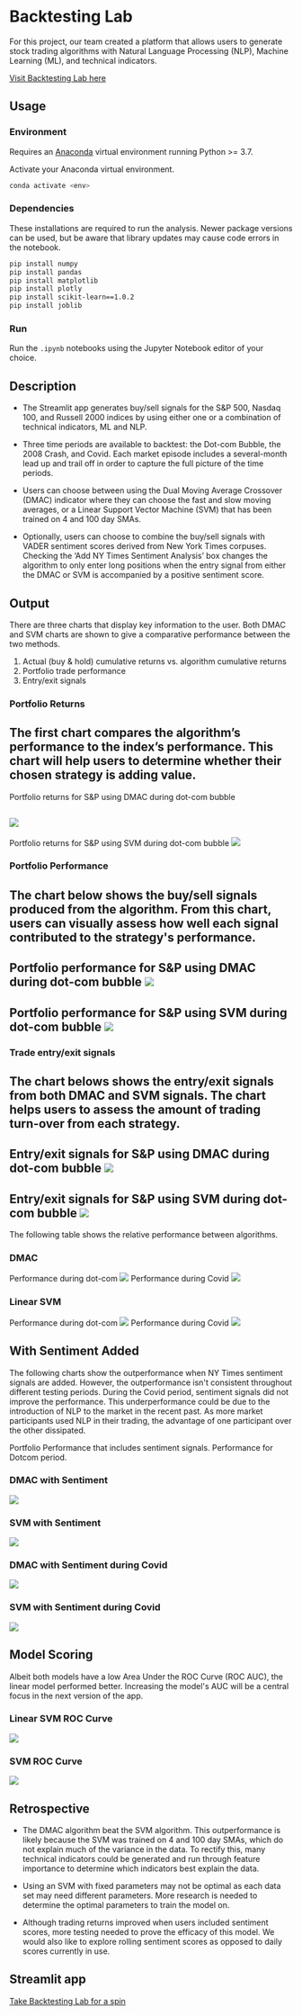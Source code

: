# Backtesting Lab

For this project, our team created a platform that allows users to generate stock trading algorithms with  Natural Language Processing (NLP), Machine Learning (ML), and technical indicators.

[Visit Backtesting Lab here](https://adamgulyas-project-2-app-d3jkvd.streamlitapp.com/)

## Usage

### Environment

Requires an [Anaconda](https://www.anaconda.com/products/distribution) virtual environment running Python >= 3.7.

Activate your Anaconda virtual environment.
```sh
conda activate <env>
```

### Dependencies

These installations are required to run the analysis. Newer package versions can be used, but be aware that library updates may cause code errors in the notebook.

```sh
pip install numpy
pip install pandas
pip install matplotlib
pip install plotly
pip install scikit-learn==1.0.2
pip install joblib
```

### Run

Run the `.ipynb` notebooks using the Jupyter Notebook editor of your choice.

## Description

* The Streamlit app generates buy/sell signals for the S&P 500, Nasdaq 100, and Russell 2000 indices by using either one or a combination of technical indicators, ML and NLP.

* Three time periods are available to backtest: the Dot-com Bubble, the 2008 Crash, and Covid. Each market episode includes a several-month lead up and trail off in order to capture the full picture of the time periods.

* Users can choose between using the Dual Moving Average Crossover (DMAC) indicator where they can choose the fast and slow moving averages, or a Linear Support Vector Machine (SVM) that has been trained on 4 and 100 day SMAs.

* Optionally, users can choose to combine the buy/sell signals with VADER sentiment scores derived from New York Times corpuses. Checking the ‘Add NY Times Sentiment Analysis’ box changes the algorithm to only enter long positions when the entry signal from either the DMAC or SVM is accompanied by a positive sentiment score.

## Output

There are three charts that display key information to the user.  Both DMAC and SVM charts are shown to give a comparative performance between the two methods.

  1. Actual (buy & hold) cumulative returns vs. algorithm cumulative returns
  2. Portfolio trade performance
  3. Entry/exit signals

### Portfolio Returns

The first chart compares the algorithm’s performance to the index’s performance. This chart will help users to determine whether their chosen strategy is adding value.  
---
Portfolio returns for S&P using DMAC during dot-com bubble

![](images/dmac_sp_port_ret_dotcom.png)
---
Portfolio returns for S&P using SVM during dot-com bubble
![](images/svm_sp_port_ret_dotcom.png)

### Portfolio Performance

The chart below shows the buy/sell signals produced from the algorithm. From this chart, users can visually assess how well each signal contributed to the strategy's performance.
---
Portfolio performance for S&P using DMAC during dot-com bubble
![](images/dmac_sp_port_perf_dotcom.png)
---
Portfolio performance for S&P using SVM during dot-com bubble
![](images/svm_sp_port_perf_dotcom.png)
---
### Trade entry/exit signals
The chart belows shows the entry/exit signals from both DMAC and SVM signals.  The chart helps users to assess the amount of trading turn-over from each strategy.
---
Entry/exit signals for S&P using DMAC during dot-com bubble
![](images/dmac_sp_entry_exit_dotcom.png)
---
Entry/exit signals for S&P using SVM during dot-com bubble
![](images/svm_sp_entry_exit_dotcom.png)
---
The following table shows the relative performance between algorithms.

### DMAC
Performance during dot-com
![](images/dmac_sp_eval_dotcom.PNG)
Performance during Covid
![](images/dmac_sp_eval_covid.PNG)

### Linear SVM
Performance during dot-com
![](images/svm_sp_eval_dotcom.PNG)
Performance during Covid
![](images/svm_sp_eval_covid.PNG)

## With Sentiment Added

The following charts show the outperformance when NY Times sentiment signals are added. However, the outperformance isn't consistent throughout different testing periods. During the Covid period, sentiment signals did not improve the performance. This underperformance could be due to the introduction of NLP to the market in the recent past. As more market participants used NLP in their trading, the advantage of one participant over the other dissipated.

Portfolio Performance that includes sentiment signals. Performance for Dotcom period.

### DMAC with Sentiment

![](images/dmac_senti_sp_eval_dotcom.PNG)

### SVM with Sentiment

![](images/svm_senti_sp_eval_dotcom.PNG)

### DMAC with Sentiment during Covid

![](images/![](images/dmac_senti_sp_eval_dotcom.PNG).PNG)

### SVM with Sentiment during Covid

![](images/svm_senti_sp_eval_covid.PNG)

## Model Scoring

Albeit both models have a low Area Under the ROC Curve (ROC AUC), the linear model performed better. Increasing the model's AUC will be a central focus in the next version of the app.

### Linear SVM ROC Curve

![](images/linear_svm_roc_curve.png)


### SVM ROC Curve

![](images/svm_roc_curve.png)


## Retrospective

* The DMAC algorithm beat the SVM algorithm. This outperformance is likely because the SVM was trained on 4 and 100 day SMAs, which do not explain much of the variance in the data. To rectify this, many technical indicators could be generated and run through feature importance to determine which indicators best explain the data.

* Using an SVM with fixed parameters may not be optimal as each data set may need different parameters. More research is needed to determine the optimal parameters to train the model on.

* Although trading returns improved when users included sentiment scores, more testing needed to prove the efficacy of this model. We would also like to explore rolling sentiment scores as opposed to daily scores currently in use.


## Streamlit app

[Take Backtesting Lab for a spin](https://adamgulyas-project-2-app-d3jkvd.streamlitapp.com/)



